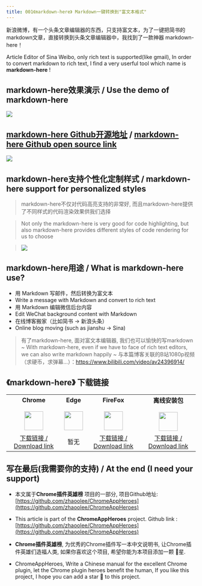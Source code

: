 ```yaml
---
title: 001《markdown-here》 Markdown一键转换到"富文本格式"
---
```

新浪微博，有一个头条文章编辑器的东西，只支持富文本，为了一键把简书的markdown文章，直接转换到头条文章编辑器中，我找到了一款神器 markdown-here！

Article Editor of Sina Weibo, only rich text is supported(like gmail), In order to convert markdown to rich text, I find a very userful tool which name is **markdown-here** !

## markdown-here效果演示  / Use the demo of markdown-here

![](https://www.v2fy.com/asset/001_markdown_here/1a22124d447946ab8277a45414a0cc37.gif)


## [markdown-here Github开源地址](https://github.com/adam-p/markdown-here) / [markdown-here Github open source link](https://github.com/adam-p/markdown-here)

![](https://www.v2fy.com/asset/001_markdown_here/b5dad00f00214715809cdca2ba24b9cc.png)

## markdown-here支持个性化定制样式 / markdown-here support for personalized styles 

> markdown-here不仅对代码高亮支持的非常好, 而且markdown-here提供了不同样式的代码渲染效果供我们选择

> Not only the markdown-here is very good for code highlighting, but also markdown-here provides different styles of code rendering for us to choose


> ![](https://www.v2fy.com/asset/001_markdown_here/b592991d49f84ee5a19ff93848bcf8e7.png)

## markdown-here用途 / What is markdown-here use?
- 用 Markdown 写邮件，然后转换为富文本
- Write a message with Markdown and convert to rich text
- 用 Markdown 编辑微信后台内容
- Edit WeChat background content with Markdown
- 在线博客搬家（比如简书 -> 新浪头条）
- Online blog moving (such as jianshu -> Sina)

> 有了markdown-here, 面对富文本编辑器, 我们也可以愉快的写markdown ~
> With markdown-here, even if we have to face of rich text editors, we can also write markdown happily ~
> 与本篇博客关联的B站1080p视频（求硬币，求弹幕...）：https://www.bilibili.com/video/av24396914/

## 《markdown-here》 下载链接


<table style="table-layout: fixed;">
<tbody>
<tr>
<td><div style="text-align: center;"><div style="font-weight: bold">Chrome</div><br/><div><img  style="width:50px; height:auto;" src="https://www.v2fy.com/asset/0i/ChromeAppHeroes/page/001_markdown_here.assets/chromeappheroes-chrome-icon.png"/></div></div></td>
<td><div style="text-align: center;" ><div style="font-weight: bold">Edge</div><br/><div><img style="width:50px; height:auto;" src="https://www.v2fy.com/asset/0i/ChromeAppHeroes/page/001_markdown_here.assets/chromeappheroes-edge-icon.png"/></div></div></td>
<td><div style="text-align: center;" ><div style="font-weight: bold">FireFox</div><br/><div><img  style="width:50px; height:auto;" src="https://www.v2fy.com/asset/0i/ChromeAppHeroes/page/001_markdown_here.assets/chromeappheroes-firefox-icon.png"/></div></div></td>
<td><div style="text-align: center;" ><div style="font-weight: bold">离线安装包</div><br/><div><img  style="width:50px; height:auto;" src="https://www.v2fy.com/asset/0i/ChromeAppHeroes/page/001_markdown_here.assets/chromeappheroes-github-download.png"/></div></div></td>
</tr>
<tr>
<td>
<div style="text-align: center;">
<a  href="https://chrome.google.com/webstore/detail/markdown-here/elifhakcjgalahccnjkneoccemfahfoa">下载链接 / Download link</a>
</div>
</td>
<td>
<div style="text-align: center;">暂无</div>
</td>
<td>
<div style="text-align: center;"><a  href="https://addons.mozilla.org/zh-CN/firefox/addon/markdown-here/">下载链接 / Download link</a></div>
</td>
<td>
<div style="text-align: center;"><a  href="https://raw.githubusercontent.com/zhaoolee/ChromeAppHeroes/master/backup/001-markdown-here.zip">下载链接 / Download link</a></div>
</td>
</tr>
</tbody>
</table>




## 写在最后(我需要你的支持) / At the end (I need your support)

- 本文属于**Chrome插件英雄榜** 项目的一部分, 项目Github地址: [https://github.com/zhaoolee/ChromeAppHeroes](https://github.com/zhaoolee/ChromeAppHeroes)


- This article is part of the **ChromeAppHeroes** project. Github link : [https://github.com/zhaoolee/ChromeAppHeroes](https://github.com/zhaoolee/ChromeAppHeroes) 

- **Chrome插件英雄榜**, 为优秀的Chrome插件写一本中文说明书, 让Chrome插件英雄们造福人类, 如果你喜欢这个项目, 希望你能为本项目添加一颗 🌟星.

- ChromeAppHeroes, Write a Chinese manual for the excellent Chrome plugin, let the Chrome plugin heroes benefit the human, If you like this project, I hope you can add a star 🌟 to this project.


